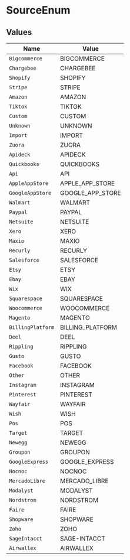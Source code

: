 # SourceEnum


## Values

| Name              | Value             |
| ----------------- | ----------------- |
| `Bigcommerce`     | BIGCOMMERCE       |
| `Chargebee`       | CHARGEBEE         |
| `Shopify`         | SHOPIFY           |
| `Stripe`          | STRIPE            |
| `Amazon`          | AMAZON            |
| `Tiktok`          | TIKTOK            |
| `Custom`          | CUSTOM            |
| `Unknown`         | UNKNOWN           |
| `Import`          | IMPORT            |
| `Zuora`           | ZUORA             |
| `Apideck`         | APIDECK           |
| `Quickbooks`      | QUICKBOOKS        |
| `Api`             | API               |
| `AppleAppStore`   | APPLE_APP_STORE   |
| `GoogleAppStore`  | GOOGLE_APP_STORE  |
| `Walmart`         | WALMART           |
| `Paypal`          | PAYPAL            |
| `Netsuite`        | NETSUITE          |
| `Xero`            | XERO              |
| `Maxio`           | MAXIO             |
| `Recurly`         | RECURLY           |
| `Salesforce`      | SALESFORCE        |
| `Etsy`            | ETSY              |
| `Ebay`            | EBAY              |
| `Wix`             | WIX               |
| `Squarespace`     | SQUARESPACE       |
| `Woocommerce`     | WOOCOMMERCE       |
| `Magento`         | MAGENTO           |
| `BillingPlatform` | BILLING_PLATFORM  |
| `Deel`            | DEEL              |
| `Rippling`        | RIPPLING          |
| `Gusto`           | GUSTO             |
| `Facebook`        | FACEBOOK          |
| `Other`           | OTHER             |
| `Instagram`       | INSTAGRAM         |
| `Pinterest`       | PINTEREST         |
| `Wayfair`         | WAYFAIR           |
| `Wish`            | WISH              |
| `Pos`             | POS               |
| `Target`          | TARGET            |
| `Newegg`          | NEWEGG            |
| `Groupon`         | GROUPON           |
| `GoogleExpress`   | GOOGLE_EXPRESS    |
| `Nocnoc`          | NOCNOC            |
| `MercadoLibre`    | MERCADO_LIBRE     |
| `Modalyst`        | MODALYST          |
| `Nordstrom`       | NORDSTROM         |
| `Faire`           | FAIRE             |
| `Shopware`        | SHOPWARE          |
| `Zoho`            | ZOHO              |
| `SageIntacct`     | SAGE-INTACCT      |
| `Airwallex`       | AIRWALLEX         |